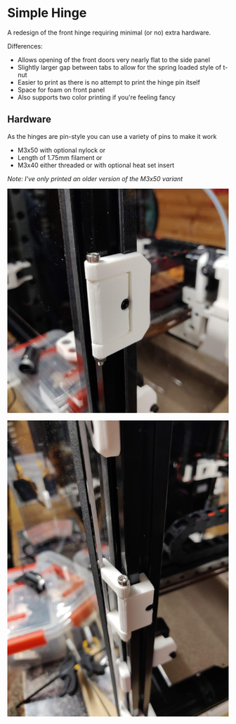 # Simple Hinge

A redesign of the front hinge requiring minimal (or no) extra hardware.

Differences:
- Allows opening of the front doors very nearly flat to the side panel
- Slightly larger gap between tabs to allow for the spring loaded style of t-nut
- Easier to print as there is no attempt to print the hinge pin itself
- Space for foam on front panel
- Also supports two color printing if you're feeling fancy

## Hardware

As the hinges are pin-style you can use a variety of pins to make it work

- M3x50 with optional nylock
or
- Length of 1.75mm filament
or
- M3x40 either threaded or with optional heat set insert

_Note: I've only printed an older version of the M3x50 variant_

![Closed](Images/Closed.jpg)

![Open](Images/Open.jpg)